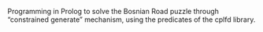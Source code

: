 Programming in Prolog to solve the Bosnian Road puzzle through “constrained generate” mechanism, using the predicates of the cplfd library.
